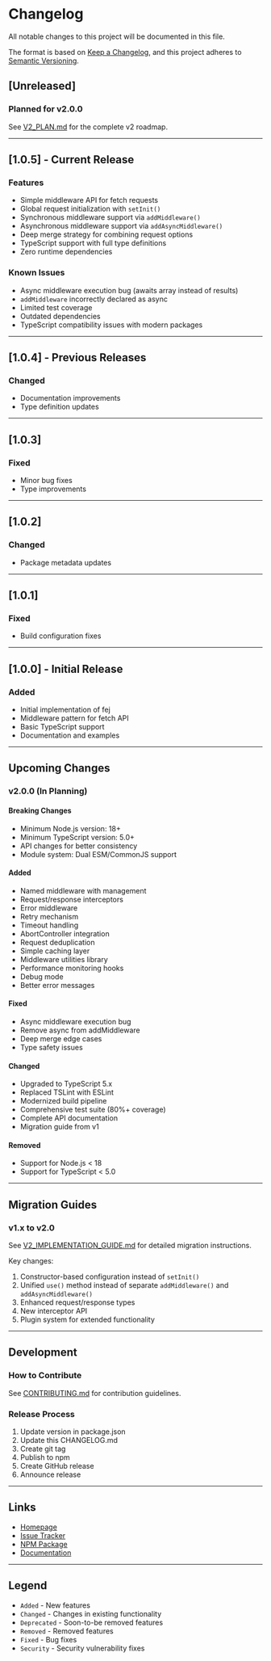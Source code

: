 # Changelog

All notable changes to this project will be documented in this file.

The format is based on [Keep a Changelog](https://keepachangelog.com/en/1.0.0/),
and this project adheres to [Semantic Versioning](https://semver.org/spec/v2.0.0.html).

## [Unreleased]

### Planned for v2.0.0
See [V2_PLAN.md](./V2_PLAN.md) for the complete v2 roadmap.

---

## [1.0.5] - Current Release

### Features
- Simple middleware API for fetch requests
- Global request initialization with `setInit()`
- Synchronous middleware support via `addMiddleware()`
- Asynchronous middleware support via `addAsyncMiddleware()`
- Deep merge strategy for combining request options
- TypeScript support with full type definitions
- Zero runtime dependencies

### Known Issues
- Async middleware execution bug (awaits array instead of results)
- `addMiddleware` incorrectly declared as async
- Limited test coverage
- Outdated dependencies
- TypeScript compatibility issues with modern packages

---

## [1.0.4] - Previous Releases

### Changed
- Documentation improvements
- Type definition updates

---

## [1.0.3]

### Fixed
- Minor bug fixes
- Type improvements

---

## [1.0.2]

### Changed
- Package metadata updates

---

## [1.0.1]

### Fixed
- Build configuration fixes

---

## [1.0.0] - Initial Release

### Added
- Initial implementation of fej
- Middleware pattern for fetch API
- Basic TypeScript support
- Documentation and examples

---

## Upcoming Changes

### v2.0.0 (In Planning)

#### Breaking Changes
- Minimum Node.js version: 18+
- Minimum TypeScript version: 5.0+
- API changes for better consistency
- Module system: Dual ESM/CommonJS support

#### Added
- Named middleware with management
- Request/response interceptors
- Error middleware
- Retry mechanism
- Timeout handling
- AbortController integration
- Request deduplication
- Simple caching layer
- Middleware utilities library
- Performance monitoring hooks
- Debug mode
- Better error messages

#### Fixed
- Async middleware execution bug
- Remove async from addMiddleware
- Deep merge edge cases
- Type safety issues

#### Changed
- Upgraded to TypeScript 5.x
- Replaced TSLint with ESLint
- Modernized build pipeline
- Comprehensive test suite (80%+ coverage)
- Complete API documentation
- Migration guide from v1

#### Removed
- Support for Node.js < 18
- Support for TypeScript < 5.0

---

## Migration Guides

### v1.x to v2.0
See [V2_IMPLEMENTATION_GUIDE.md](./V2_IMPLEMENTATION_GUIDE.md) for detailed migration instructions.

Key changes:
1. Constructor-based configuration instead of `setInit()`
2. Unified `use()` method instead of separate `addMiddleware()` and `addAsyncMiddleware()`
3. Enhanced request/response types
4. New interceptor API
5. Plugin system for extended functionality

---

## Development

### How to Contribute
See [CONTRIBUTING.md](./CONTRIBUTING.md) for contribution guidelines.

### Release Process
1. Update version in package.json
2. Update this CHANGELOG.md
3. Create git tag
4. Publish to npm
5. Create GitHub release
6. Announce release

---

## Links

- [Homepage](https://github.com/maxali/fej)
- [Issue Tracker](https://github.com/maxali/fej/issues)
- [NPM Package](https://www.npmjs.com/package/fej)
- [Documentation](https://github.com/maxali/fej#readme)

---

## Legend

- `Added` - New features
- `Changed` - Changes in existing functionality
- `Deprecated` - Soon-to-be removed features
- `Removed` - Removed features
- `Fixed` - Bug fixes
- `Security` - Security vulnerability fixes
